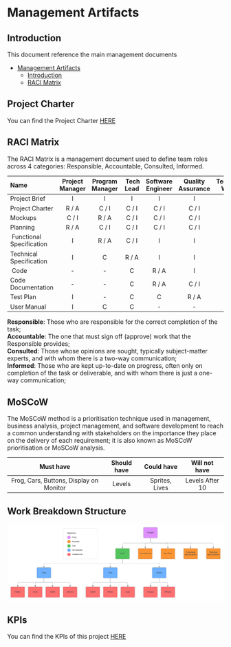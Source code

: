 # Management Artifacts

## Introduction

This document reference the main management documents

- [Management Artifacts](#management-artifacts)
  - [Introduction](#introduction)
  - [RACI Matrix](#raci-matrix)

## Project Charter

You can find the Project Charter [HERE](https://github.com/algosup/2024-2025-project-1-fpga-team-4/blob/Management/Documents/Management/ProjectCharter.md)

## RACI Matrix

The RACI Matrix is a management document used to define team roles across 4 categories: Responsible, Accountable, Consulted, Informed.

| Name                      | Project Manager | Program Manager | Tech Lead | Software Engineer | Quality Assurance | Technical Writer  | Client  |
| :------------------------ | :-------------: | :-------------: | :-------: | :---------------: | :---------------: | :--------------:  | :----:  |
| Project Brief             | I               | I               | I         | I                 | I                 | I                 | R / A   |
| Project Charter           | R / A           | C / I           | C / I     | C / I             | C / I             | C / I             | C       |
| Mockups                   | C / I           | R / A           | C / I     | C / I             | C / I             | C / I             | C / I   |
| Planning                  | R / A           | C / I           | C / I     | C / I             | C / I             | C / I             | -       |
| Functional Specification  | I               | R / A           | C / I     | I                 | I                 | I                 | C       |
| Technical Specification   | I               | C               | R / A     | I                 | I                 | -                 | C       |
| Code                      | -               | -               | C         | R / A             | I                 | -                 | -       |
| Code Documentation        | -               | -               | C         | R / A             | C / I             | -                 | -       |
| Test Plan                 | I               | -               | C         | C                 | R / A             | -                 | -       |
| User Manual               | I               | C               | C         | -                 | -                 | R / A             | I       |

**Responsible**: Those who are responsible for the correct completion of the task; <br>
**Accountable**: The one that must sign off (approve) work that the Responsible provides; <br>
**Consulted**: Those whose opinions are sought, typically subject-matter experts, and with whom there is a two-way communication; <br>
**Informed**: Those who are kept up-to-date on progress, often only on completion of the task or deliverable, and with whom there is just a one-way communication; <br>

## MoSCoW

The MoSCoW method is a prioritisation technique used in management, business analysis, project management, and software development to reach a common understanding with stakeholders on the importance they place on the delivery of each requirement; it is also known as MoSCoW prioritisation or MoSCoW analysis.

| Must have | Should have | Could have | Will not have |
| :---: | :---: | :---: | :---: |
| Frog, Cars, Buttons, Display on Monitor | Levels | Sprites, Lives | Levels After 10 |

## Work Breakdown Structure

![Work Breakdown Structure](/Documents/Images/Work%20Breakdown%20Document.png)

## KPIs

You can find the KPIs of this project [HERE](https://docs.google.com/spreadsheets/d/13jU5yLu1WAvObVslUR08S9Zf0pqd8HzQEdJiWDzK4Rw/edit?usp=sharing)
